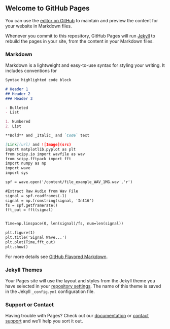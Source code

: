 ## Welcome to GitHub Pages

You can use the [editor on GitHub](https://github.com/Someoneece/Sound-Visualization/edit/master/README.md) to maintain and preview the content for your website in Markdown files.

Whenever you commit to this repository, GitHub Pages will run [Jekyll](https://jekyllrb.com/) to rebuild the pages in your site, from the content in your Markdown files.

### Markdown

Markdown is a lightweight and easy-to-use syntax for styling your writing. It includes conventions for

```markdown
Syntax highlighted code block

# Header 1
## Header 2
### Header 3

- Bulleted
- List

1. Numbered
2. List

**Bold** and _Italic_ and `Code` text

[Link](url) and ![Image](src)
import matplotlib.pyplot as plt
from scipy.io import wavfile as wav
from scipy.fftpack import fft
import numpy as np
import wave
import sys

spf = wave.open('/content/file_example_WAV_1MG.wav','r')

#Extract Raw Audio from Wav File
signal = spf.readframes(-1)
signal = np.fromstring(signal, 'Int16')
fs = spf.getframerate()
fft_out = fft(signal)


Time=np.linspace(0, len(signal)/fs, num=len(signal))

plt.figure(1)
plt.title('Signal Wave...')
plt.plot(Time,fft_out)
plt.show()
```

For more details see [GitHub Flavored Markdown](https://guides.github.com/features/mastering-markdown/).

### Jekyll Themes

Your Pages site will use the layout and styles from the Jekyll theme you have selected in your [repository settings](https://github.com/Someoneece/Sound-Visualization/settings). The name of this theme is saved in the Jekyll `_config.yml` configuration file.

### Support or Contact

Having trouble with Pages? Check out our [documentation](https://help.github.com/categories/github-pages-basics/) or [contact support](https://github.com/contact) and we’ll help you sort it out.
